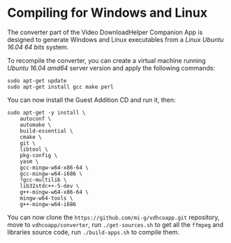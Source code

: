 # Compiling for Windows and Linux

The converter part of the Video DownloadHelper Companion App is designed to generate Windows and Linux executables from a *Linux Ubuntu 16.04 64 bits* system.

To recompile the converter, you can create a virtual machine running *Ubuntu 16.04 amd64* server version and apply the following commands:

```
sudo apt-get update
sudo apt-get install gcc make perl
```

You can now install the Guest Addition CD and run it, then:

```
sudo apt-get -y install \
	autoconf \
	automake \
	build-essential \
	cmake \
	git \
	libtool \
	pkg-config \
	yasm \
	gcc-mingw-w64-x86-64 \
	gcc-mingw-w64-i686 \
	?gcc-multilib \
	lib32stdc++-5-dev \
	g++-mingw-w64-x86-64 \
	mingw-w64-tools \
	g++-mingw-w64-i686
```

You can now clone the `https://github.com/mi-g/vdhcoapp.git` repository, move to `vdhcoapp/converter`, run `./get-sources.sh` to get all the `ffmpeg` and libraries source code, run `./build-apps.sh` to compile them.


